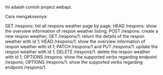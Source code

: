 Ini adalah contoh project webapi.

Cara mengaksesnya:

GET /respons: list all respons weather page by page;
HEAD /respons: show the overview information of respon weather listing;
POST /respons: create a new respon weather;
GET /respons/1: return the details of the respon weather with id 1;
HEAD /respons/1: show the overview information of respon weather with id 1;
PATCH /respons/1 and PUT /respons/1: update the respon weather with id 1;
DELETE /respons/1: delete the respon weather with id 1;
OPTIONS /respons: show the supported verbs regarding endpoint /respons;
OPTIONS /respons/1: show the supported verbs regarding endpoint /respons/1.